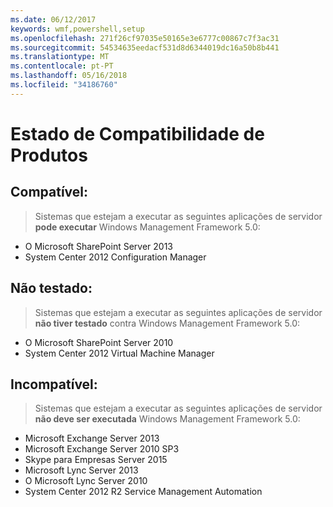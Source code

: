 ```yaml
---
ms.date: 06/12/2017
keywords: wmf,powershell,setup
ms.openlocfilehash: 271f26cf97035e50165e3e6777c00867c7f3ac31
ms.sourcegitcommit: 54534635eedacf531d8d6344019dc16a50b8b441
ms.translationtype: MT
ms.contentlocale: pt-PT
ms.lasthandoff: 05/16/2018
ms.locfileid: "34186760"
---
```

# <a name="product-compatibility-status"></a>Estado de Compatibilidade de Produtos

## <a name="compatible"></a>Compatível:
> Sistemas que estejam a executar as seguintes aplicações de servidor **pode executar** Windows Management Framework 5.0:

- O Microsoft SharePoint Server 2013
- System Center 2012 Configuration Manager

## <a name="not-tested"></a>Não testado:
> Sistemas que estejam a executar as seguintes aplicações de servidor **não tiver testado** contra Windows Management Framework 5.0:

- O Microsoft SharePoint Server 2010
- System Center 2012 Virtual Machine Manager

## <a name="incompatible"></a>Incompatível:
> Sistemas que estejam a executar as seguintes aplicações de servidor **não deve ser executada** Windows Management Framework 5.0:

- Microsoft Exchange Server 2013
- Microsoft Exchange Server 2010 SP3
- Skype para Empresas Server 2015
- Microsoft Lync Server 2013
- O Microsoft Lync Server 2010
- System Center 2012 R2 Service Management Automation
